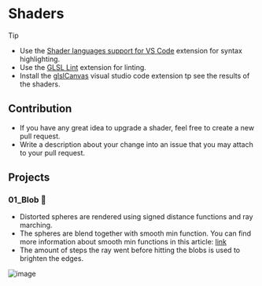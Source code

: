 # Shaders

> [!TIP]
>
> * Use the [Shader languages support for VS Code](https://marketplace.visualstudio.com/items?itemName=slevesque.shader) extension for syntax highlighting.
> * Use the [GLSL Lint](https://marketplace.visualstudio.com/items?itemName=dtoplak.vscode-glsllint) extension for linting.
> * Install the [glslCanvas](https://marketplace.visualstudio.com/items?itemName=circledev.glsl-canvas) visual studio code extension tp see the results of the shaders.

## Contribution

* If you have any great idea to upgrade a shader, feel free to create a new pull request.
* Write a description about your change into an issue that you may attach to your pull request.

## Projects

### 01_Blob 🔵

* Distorted spheres are rendered using signed distance functions and ray marching. 
* The spheres are blend together with smooth min function. You can find more information about smooth min functions in this article: [link](https://iquilezles.org/articles/smin/)
* The amount of steps the ray went before hitting the blobs is used to brighten the edges.

![image](https://github.com/Zsupi/Shader/assets/73688652/da71211e-6c39-4b55-a9d5-1cad2be6c95b)
